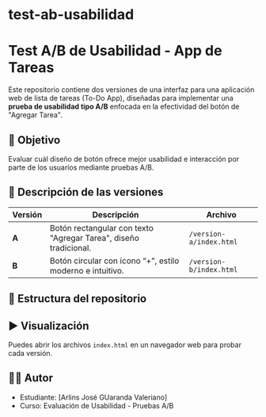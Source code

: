 # test-ab-usabilidad
# Test A/B de Usabilidad - App de Tareas

Este repositorio contiene dos versiones de una interfaz para una aplicación web de lista de tareas (To-Do App), diseñadas para implementar una **prueba de usabilidad tipo A/B** enfocada en la efectividad del botón de "Agregar Tarea".

## 🎯 Objetivo

Evaluar cuál diseño de botón ofrece mejor usabilidad e interacción por parte de los usuarios mediante pruebas A/B.

## 🧪 Descripción de las versiones

| Versión | Descripción | Archivo |
|--------|-------------|---------|
| **A**  | Botón rectangular con texto "Agregar Tarea", diseño tradicional. | `/version-a/index.html` |
| **B**  | Botón circular con ícono “+”, estilo moderno e intuitivo. | `/version-b/index.html` |

## 📁 Estructura del repositorio


## ▶️ Visualización

Puedes abrir los archivos `index.html` en un navegador web para probar cada versión.

## 🧑‍💻 Autor

- Estudiante: [Arlins José GUaranda Valeriano]
- Curso: Evaluación de Usabilidad - Pruebas A/B
